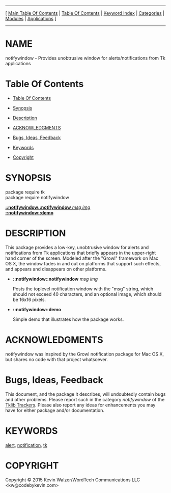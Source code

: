 
[//000000001]: # (notifywindow \- notifywindow)
[//000000002]: # (Generated from file 'notifywindow\.man' by tcllib/doctools with format 'markdown')
[//000000003]: # (Copyright &copy; 2015 Kevin Walzer/WordTech Communications LLC <kw@codebykevin\.com>)
[//000000004]: # (notifywindow\(n\) 1\.0 tklib "notifywindow")

<hr> [ <a href="../../../../toc.md">Main Table Of Contents</a> &#124; <a
href="../../../toc.md">Table Of Contents</a> &#124; <a
href="../../../../index.md">Keyword Index</a> &#124; <a
href="../../../../toc0.md">Categories</a> &#124; <a
href="../../../../toc1.md">Modules</a> &#124; <a
href="../../../../toc2.md">Applications</a> ] <hr>

# NAME

notifywindow \- Provides unobtrusive window for alerts/notifications from Tk
applications

# <a name='toc'></a>Table Of Contents

  - [Table Of Contents](#toc)

  - [Synopsis](#synopsis)

  - [Description](#section1)

  - [ACKNOWLEDGMENTS](#section2)

  - [Bugs, Ideas, Feedback](#section3)

  - [Keywords](#keywords)

  - [Copyright](#copyright)

# <a name='synopsis'></a>SYNOPSIS

package require tk  
package require notifywindow  

[__::notifywindow::notifywindow__ *msg* *img*](#1)  
[__::notifywindow::demo__](#2)  

# <a name='description'></a>DESCRIPTION

This package provides a low\-key, unobtrusive window for alerts and notifications
from Tk applications that briefly appears in the upper\-right hand corner of the
screen\. Modeled after the "Growl" framework on Mac OS X, the window fades in and
out on platforms that support such effects, and appears and disappears on other
platforms\.

  - <a name='1'></a>__::notifywindow::notifywindow__ *msg* *img*

    Posts the toplevel notification window with the "msg" string, which should
    not exceed 40 characters, and an optional image, which should be 16x16
    pixels\.

  - <a name='2'></a>__::notifywindow::demo__

    Simple demo that illustrates how the package works\.

# <a name='section2'></a>ACKNOWLEDGMENTS

notifywindow was inspired by the Growl notification package for Mac OS X, but
shares no code with that project whatsoever\.

# <a name='section3'></a>Bugs, Ideas, Feedback

This document, and the package it describes, will undoubtedly contain bugs and
other problems\. Please report such in the category *notifywindow* of the
[Tklib Trackers](http://core\.tcl\.tk/tklib/reportlist)\. Please also report
any ideas for enhancements you may have for either package and/or documentation\.

# <a name='keywords'></a>KEYWORDS

[alert](\.\./\.\./\.\./\.\./index\.md\#alert),
[notification](\.\./\.\./\.\./\.\./index\.md\#notification),
[tk](\.\./\.\./\.\./\.\./index\.md\#tk)

# <a name='copyright'></a>COPYRIGHT

Copyright &copy; 2015 Kevin Walzer/WordTech Communications LLC <kw@codebykevin\.com>
